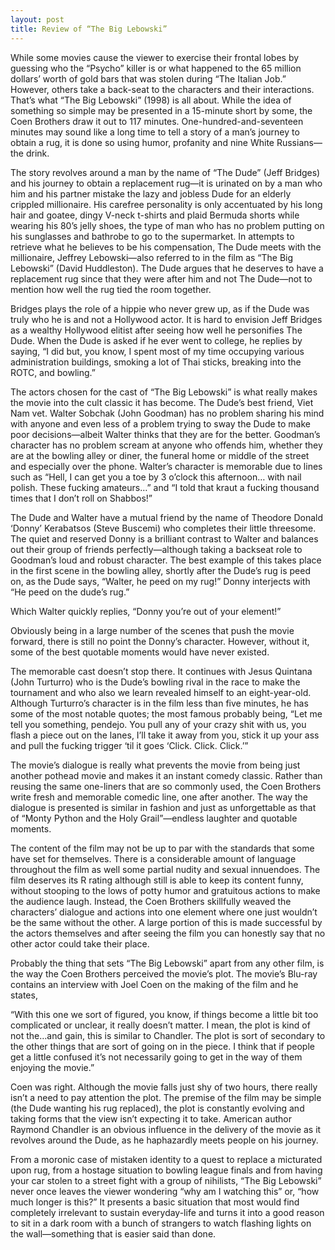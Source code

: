 ```yaml
---
layout: post
title: Review of “The Big Lebowski”
---
```


While some movies cause the viewer to exercise their frontal lobes by guessing who the “Psycho” killer is or what happened to the 65 million dollars’ worth of gold bars that was stolen during “The Italian Job.” However, others take a back-seat to the characters and their interactions. That’s what “The Big Lebowski” (1998) is all about. While the idea of something so simple may be presented in a 15-minute short by some, the Coen Brothers draw it out to 117 minutes. One-hundred-and-seventeen minutes may sound like a long time to tell a story of a man’s journey to obtain a rug, it is done so using humor, profanity and nine White Russians—the drink.

The story revolves around a man by the name of “The Dude” (Jeff Bridges) and his journey to obtain a replacement rug—it is urinated on by a man who him and his partner mistake the lazy and jobless Dude for an elderly crippled millionaire. His carefree personality is only accentuated by his long hair and goatee, dingy V-neck t-shirts and plaid Bermuda shorts while wearing his 80’s jelly shoes, the type of man who has no problem putting on his sunglasses and bathrobe to go to the supermarket. In attempts to retrieve what he believes to be his compensation, The Dude meets with the millionaire, Jeffrey Lebowski—also referred to in the film as “The Big Lebowski” (David Huddleston). The Dude argues that he deserves to have a replacement rug since that they were after him and not The Dude—not to mention how well the rug tied the room together.

Bridges plays the role of a hippie who never grew up, as if the Dude was truly who he is and not a Hollywood actor. It is hard to envision Jeff Bridges as a wealthy Hollywood elitist after seeing how well he personifies The Dude. When the Dude is asked if he ever went to college, he replies by saying, “I did but, you know, I spent most of my time occupying various administration buildings, smoking a lot of Thai sticks, breaking into the ROTC, and bowling.”

The actors chosen for the cast of “The Big Lebowski” is what really makes the movie into the cult classic it has become. The Dude’s best friend, Viet Nam vet. Walter Sobchak (John Goodman) has no problem sharing his mind with anyone and even less of a problem trying to sway the Dude to make poor decisions—albeit Walter thinks that they are for the better. Goodman’s character has no problem scream at anyone who offends him, whether they are at the bowling alley or diner, the funeral home or middle of the street and especially over the phone. Walter’s character is memorable due to lines such as “Hell, I can get you a toe by 3 o’clock this afternoon… with nail polish. These fucking amateurs…” and “I told that kraut a fucking thousand times that I don’t roll on Shabbos!”

The Dude and Walter have a mutual friend by the name of Theodore Donald ‘Donny’ Kerabatsos (Steve Buscemi) who completes their little threesome. The quiet and reserved Donny is a brilliant contrast to Walter and balances out their group of friends perfectly—although taking a backseat role to Goodman’s loud and robust character. The best example of this takes place in the first scene in the bowling alley, shortly after the Dude’s rug is peed on, as the Dude says, “Walter, he peed on my rug!” Donny interjects with “He peed on the dude’s rug.”

Which Walter quickly replies, “Donny you’re out of your element!”

Obviously being in a large number of the scenes that push the movie forward, there is still no point the Donny’s character. However, without it, some of the best quotable moments would have never existed.

The memorable cast doesn’t stop there. It continues with Jesus Quintana (John Turturro) who is the Dude’s bowling rival in the race to make the tournament and who also we learn revealed himself to an eight-year-old. Although Turturro’s character is in the film less than five minutes, he has some of the most notable quotes; the most famous probably being, “Let me tell you something, pendejo. You pull any of your crazy shit with us, you flash a piece out on the lanes, I’ll take it away from you, stick it up your ass and pull the fucking trigger ‘til it goes ‘Click. Click. Click.’”

The movie’s dialogue is really what prevents the movie from being just another pothead movie and makes it an instant comedy classic. Rather than reusing the same one-liners that are so commonly used, the Coen Brothers write fresh and memorable comedic line, one after another. The way the dialogue is presented is similar in fashion and just as unforgettable as that of “Monty Python and the Holy Grail”—endless laughter and quotable moments.

The content of the film may not be up to par with the standards that some have set for themselves. There is a considerable amount of language throughout the film as well some partial nudity and sexual innuendoes. The film deserves its R rating although still is able to keep its content funny, without stooping to the lows of potty humor and gratuitous actions to make the audience laugh. Instead, the Coen Brothers skillfully weaved the characters’ dialogue and actions into one element where one just wouldn’t be the same without the other. A large portion of this is made successful by the actors themselves and after seeing the film you can honestly say that no other actor could take their place.

Probably the thing that sets “The Big Lebowski” apart from any other film, is the way the Coen Brothers perceived the movie’s plot. The movie’s Blu-ray contains an interview with Joel Coen on the making of the film and he states,

“With this one we sort of figured, you know, if things become a little bit too complicated or unclear, it really doesn’t matter. I mean, the plot is kind of not the…and gain, this is similar to Chandler. The plot is sort of secondary to the other things that are sort of going on in the piece. I think that if people get a little confused it’s not necessarily going to get in the way of them enjoying the movie.”

Coen was right. Although the movie falls just shy of two hours, there really isn’t a need to pay attention the plot. The premise of the film may be simple (the Dude wanting his rug replaced), the plot is constantly evolving and taking forms that the view isn’t expecting it to take. American author Raymond Chandler is an obvious influence in the delivery of the movie as it revolves around the Dude, as he haphazardly meets people on his journey.

From a moronic case of mistaken identity to a quest to replace a micturated upon rug, from a hostage situation to bowling league finals and from having your car stolen to a street fight with a group of nihilists, “The Big Lebowski” never once leaves the viewer wondering “why am I watching this” or, “how much longer is this?” It presents a basic situation that most would find completely irrelevant to sustain everyday-life and turns it into a good reason to sit in a dark room with a bunch of strangers to watch flashing lights on the wall—something that is easier said than done.